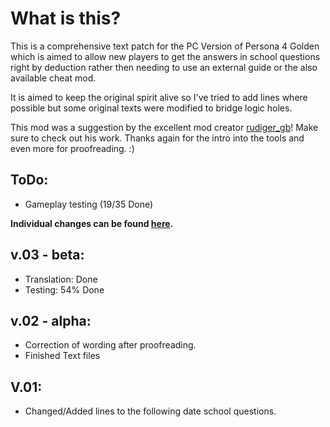# What is this?

This is a comprehensive text patch for the PC Version of Persona 4 Golden which is aimed to allow new players to get the answers in school questions right by deduction rather then needing to use an external guide or the also available cheat mod.

It is aimed to keep the original spirit alive so I've tried to add lines where possible but some  original texts were modified to bridge logic holes. 

This mod was a suggestion by the excellent mod creator [rudiger_gb](https://gamebanana.com/members/1491857)! Make sure to check out his work. Thanks again for the intro into the tools and even more for proofreading. :) 

## ToDo:
* Gameplay testing (19/35 Done)

**Individual changes can be found [here](CHANGES.md).**

## v.03 - beta:
* Translation: Done
* Testing: 54% Done

## v.02 - alpha:
- Correction of wording after proofreading.
- Finished Text files

## V.01:
- Changed/Added lines to the following date school questions. 



